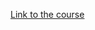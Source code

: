 [Link to the course](https://learn.microsoft.com/en-us/training/modules/implement-managed-identities/)
